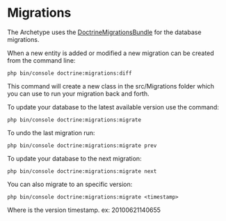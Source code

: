 # Migrations

The Archetype uses the [DoctrineMigrationsBundle](http://symfony.com/doc/current/bundles/DoctrineMigrationsBundle/index.html)
for the database migrations.

When a new entity is added or modified a new migration can be created 
from the command line:

    php bin/console doctrine:migrations:diff

This command will create a new class in the src/Migrations folder
which you can use to run your migration back and forth.

To update your database to the latest available version use the command:

    php bin/console doctrine:migrations:migrate

To undo the last migration run:

    php bin/console doctrine:migrations:migrate prev

To update your database to the next migration:

    php bin/console doctrine:migrations:migrate next

You can also migrate to an specific version:

    php bin/console doctrine:migrations:migrate <timestamp>

Where <timestamp> is the version timestamp. ex: 20100621140655
